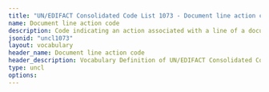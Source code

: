 ```yaml
---
title: "UN/EDIFACT Consolidated Code List 1073 - Document line action code (20B) JSON-LD Vocabulary"
name: Document line action code
description: Code indicating an action associated with a line of a document.
jsonid: "uncl1073"
layout: vocabulary
header_name: Document line action code
header_description: Vocabulary Definition of UN/EDIFACT Consolidated Code List 1073 - Document line action code (20B) semantics in HTML format. JSON-LD format is available at [uncl1073.jsonld](/vocabulary/uncl1073.jsonld)
type: uncl
options:
---
```


